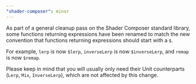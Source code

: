 ```yaml
---
"shader-composer": minor
---
```


As part of a general cleanup pass on the Shader Composer standard library, some functions returning expressions have been renamed to match the new convention that functions returning expressions should start with a `$`.

For example, `lerp` is now `$lerp`, `inverseLerp` is now `$inverseLerp`, and `remap` is now `$remap`.

Please keep in mind that you will usually only need their Unit counterparts (`Lerp`, `Mix`, `InverseLerp`), which are not affected by this change.
